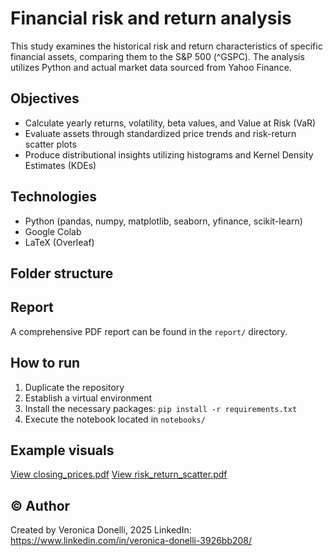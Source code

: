 # Financial risk and return analysis

This study examines the historical risk and return characteristics of specific financial assets, comparing them to the S&P 500 (^GSPC). The analysis utilizes Python and actual market data sourced from Yahoo Finance.

## Objectives
- Calculate yearly returns, volatility, beta values, and Value at Risk (VaR)
- Evaluate assets through standardized price trends and risk-return scatter plots
- Produce distributional insights utilizing histograms and Kernel Density Estimates (KDEs)
  
## Technologies
- Python (pandas, numpy, matplotlib, seaborn, yfinance, scikit-learn)
- Google Colab
- LaTeX (Overleaf)

## Folder structure

## Report
A comprehensive PDF report can be found in the `report/` directory.

## How to run
1. Duplicate the repository
2. Establish a virtual environment
3. Install the necessary packages: `pip install -r requirements.txt`
4. Execute the notebook located in `notebooks/`

## Example visuals
[View closing_prices.pdf](figures/closing_prices.pdf)
[View risk_return_scatter.pdf](figures/risk_return_scatter.pdf)


## © Author
Created by Veronica Donelli, 2025 
LinkedIn: https://www.linkedin.com/in/veronica-donelli-3926bb208/  

